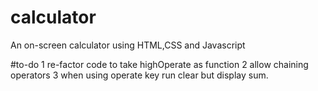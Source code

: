 # calculator
An on-screen calculator using HTML,CSS and Javascript

#to-do
1 re-factor code to take highOperate as function
2 allow chaining operators
3 when using operate key run clear but display sum.